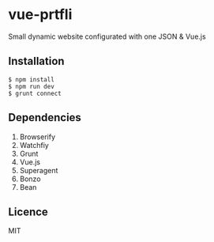 vue-prtfli
==========

Small dynamic website configurated with one JSON & Vue.js

## Installation

```
$ npm install
$ npm run dev
$ grunt connect
```

## Dependencies
1. Browserify
2. Watchfiy
3. Grunt
4. Vue.js
5. Superagent
6. Bonzo
7. Bean


## Licence

MIT
